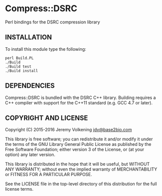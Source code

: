 Compress::DSRC
====

Perl bindings for the DSRC compression library

INSTALLATION
------------

To install this module type the following:

    perl Build.PL
    ./Build
    ./Build test
    ./Build install


DEPENDENCIES
------------

Compress::DSRC is bundled with the DSRC C++ library. Building requires a C++
compiler with support for the C++11 standard (e.g. GCC 4.7 or later).


COPYRIGHT AND LICENSE
---------------------

Copyright (C) 2015-2016 Jeremy Volkening <jdv@base2bio.com>

This library is free software; you can redistribute it and/or modify it under
the terms of the GNU Library General Public License as published by the Free
Software Foundation; either version 3 of the License, or (at your option) any
later version.

This library is distributed in the hope that it will be useful, but WITHOUT ANY
WARRANTY; without even the implied warranty of MERCHANTABILITY or FITNESS FOR A
PARTICULAR PURPOSE.

See the LICENSE file in the top-level directory of this distribution for the
full license terms.
